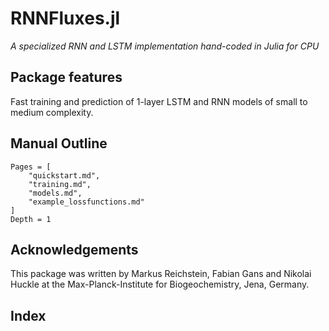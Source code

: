 # RNNFluxes.jl

*A specialized RNN and LSTM implementation hand-coded in Julia for CPU*

## Package features

Fast training and prediction of 1-layer LSTM and RNN models of small to medium complexity.


## Manual Outline

```@contents
Pages = [
    "quickstart.md",
    "training.md",
    "models.md",
    "example_lossfunctions.md"
]
Depth = 1
```

## Acknowledgements

This package was written by Markus Reichstein, Fabian Gans and Nikolai Huckle at the Max-Planck-Institute for Biogeochemistry, Jena, Germany.

## Index

```@index
```
